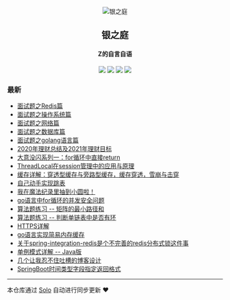 <p align="center"><img alt="银之庭" src="https://zhengliwei.top/img/logo.png"></p><h2 align="center">
银之庭
</h2>

<h4 align="center">Z的自言自语</h4>
<p align="center"><a title="银之庭" target="_blank" href="https://github.com/fengdefangxiang/solo-blog"><img src="https://img.shields.io/github/last-commit/fengdefangxiang/solo-blog.svg?style=flat-square&color=FF9900"></a>
<a title="GitHub repo size in bytes" target="_blank" href="https://github.com/fengdefangxiang/solo-blog"><img src="https://img.shields.io/github/repo-size/fengdefangxiang/solo-blog.svg?style=flat-square"></a>
<a title="Solo Version" target="_blank" href="https://github.com/88250/solo/releases"><img src="https://img.shields.io/badge/solo-4.3.1-f1e05a.svg?style=flat-square&color=blueviolet"></a>
<a title="Hits" target="_blank" href="https://github.com/88250/hits"><img src="https://hits.b3log.org/fengdefangxiang/solo-blog.svg"></a></p>

### 最新

* [面试题之Redis篇](https://www.zhengliwei.top:8080/articles/2021/11/20/1637402562818.html)
* [面试题之操作系统篇](https://www.zhengliwei.top:8080/articles/2021/11/20/1637401103765.html)
* [面试题之网络篇](https://www.zhengliwei.top:8080/articles/2021/11/14/1636885527374.html)
* [面试题之数据库篇](https://www.zhengliwei.top:8080/articles/2021/11/14/1636883576271.html)
* [面试题之golang语言篇](https://www.zhengliwei.top:8080/articles/2021/11/14/1636861873543.html)
* [2020年理财总结及2021年理财目标](https://www.zhengliwei.top:8080/articles/2021/01/05/1609836270011.html)
* [大意没闪系列一：for循环中直接return](https://www.zhengliwei.top:8080/articles/2020/12/25/1608879070079.html)
* [ThreadLocal在session管理中的应用与原理](https://www.zhengliwei.top:8080/articles/2020/11/07/1604747045290.html)
* [缓存详解：穿透型缓存与旁路型缓存，缓存穿透，雪崩与击穿](https://www.zhengliwei.top:8080/articles/2020/10/30/1604067136353.html)
* [自己动手实现跳表](https://www.zhengliwei.top:8080/articles/2020/10/24/1603532984057.html)
* [我在魔法纪录里抽到小圆啦！](https://www.zhengliwei.top:8080/articles/2020/10/17/1602899752577.html)
* [go语言中for循环的并发安全问题](https://www.zhengliwei.top:8080/articles/2020/10/17/1602897966275.html)
* [算法题练习 -- 矩阵的最小路径和](https://www.zhengliwei.top:8080/articles/2020/10/11/1602411286710.html)
* [算法题练习 -- 判断单链表中是否有环](https://www.zhengliwei.top:8080/articles/2020/10/09/1602241965777.html)
* [HTTPS详解](https://www.zhengliwei.top:8080/articles/2020/10/01/1601537664244.html)
* [go语言实现简易内存缓存](https://www.zhengliwei.top:8080/articles/2020/09/28/1601301581928.html)
* [关于spring-integration-redis是个不完善的redis分布式锁这件事](https://www.zhengliwei.top:8080/articles/2020/09/28/1601301523721.html)
* [单例模式详解 -- Java版](https://www.zhengliwei.top:8080/articles/2020/09/25/1601044171878.html)
* [几个让我忍不住吐槽的博客设计](https://www.zhengliwei.top:8080/articles/2020/09/24/1600957280612.html)
* [SpringBoot时间类型字段指定返回格式](https://www.zhengliwei.top:8080/articles/2020/09/20/1600612063268.html)



---

本仓库通过 [Solo](https://github.com/88250/solo) 自动进行同步更新 ❤️ 